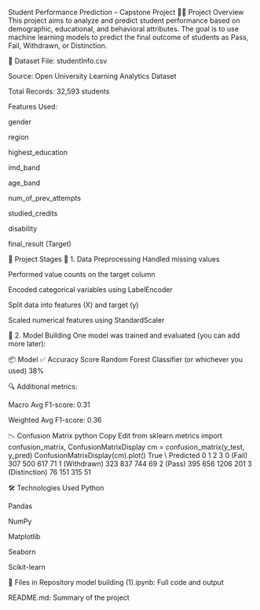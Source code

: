 Student Performance Prediction – Capstone Project
👩‍💻 Project Overview
This project aims to analyze and predict student performance based on demographic, educational, and behavioral attributes. The goal is to use machine learning models to predict the final outcome of students as Pass, Fail, Withdrawn, or Distinction.

📁 Dataset
File: studentInfo.csv

Source: Open University Learning Analytics Dataset

Total Records: 32,593 students

Features Used:

gender

region

highest_education

imd_band

age_band

num_of_prev_attempts

studied_credits

disability

final_result (Target)

🔧 Project Stages
📌 1. Data Preprocessing
Handled missing values

Performed value counts on the target column

Encoded categorical variables using LabelEncoder

Split data into features (X) and target (y)

Scaled numerical features using StandardScaler

📌 2. Model Building
One model was trained and evaluated (you can add more later):

📦 Model	✅ Accuracy Score
Random Forest Classifier (or whichever you used)	38%

🔍 Additional metrics:

Macro Avg F1-score: 0.31

Weighted Avg F1-score: 0.36

📉 Confusion Matrix
python
Copy
Edit
from sklearn.metrics import confusion_matrix, ConfusionMatrixDisplay
cm = confusion_matrix(y_test, y_pred)
ConfusionMatrixDisplay(cm).plot()
True \ Predicted	0	1	2	3
0 (Fail)	307	500	617	71
1 (Withdrawn)	323	837	744	69
2 (Pass)	395	656	1206	201
3 (Distinction)	76	151	315	51

🛠️ Technologies Used
Python

Pandas

NumPy

Matplotlib

Seaborn

Scikit-learn

📁 Files in Repository
model building (1).ipynb: Full code and output

README.md: Summary of the project
